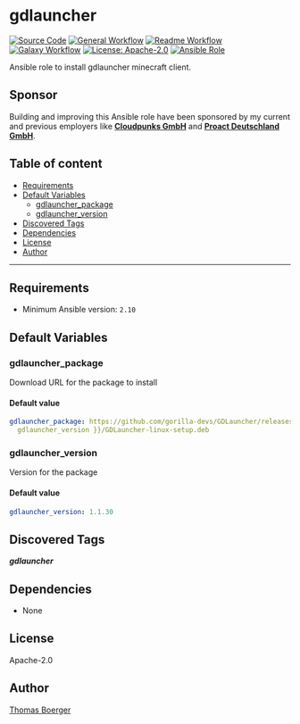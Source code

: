 # gdlauncher

[![Source Code](https://img.shields.io/badge/github-source%20code-blue?logo=github&amp;logoColor=white)](https://github.com/rolehippie/gdlauncher)
[![General Workflow](https://github.com/rolehippie/gdlauncher/actions/workflows/general.yml/badge.svg)](https://github.com/rolehippie/gdlauncher/actions/workflows/general.yml)
[![Readme Workflow](https://github.com/rolehippie/gdlauncher/actions/workflows/docs.yml/badge.svg)](https://github.com/rolehippie/gdlauncher/actions/workflows/docs.yml)
[![Galaxy Workflow](https://github.com/rolehippie/gdlauncher/actions/workflows/galaxy.yml/badge.svg)](https://github.com/rolehippie/gdlauncher/actions/workflows/galaxy.yml)
[![License: Apache-2.0](https://img.shields.io/github/license/rolehippie/gdlauncher)](https://github.com/rolehippie/gdlauncher/blob/master/LICENSE)
[![Ansible Role](https://img.shields.io/badge/role-rolehippie.gdlauncher-blue)](https://galaxy.ansible.com/rolehippie/gdlauncher)

Ansible role to install gdlauncher minecraft client.

## Sponsor

Building and improving this Ansible role have been sponsored by my current and previous employers like **[Cloudpunks GmbH](https://cloudpunks.de)** and **[Proact Deutschland GmbH](https://www.proact.eu)**.

## Table of content

- [Requirements](#requirements)
- [Default Variables](#default-variables)
  - [gdlauncher_package](#gdlauncher_package)
  - [gdlauncher_version](#gdlauncher_version)
- [Discovered Tags](#discovered-tags)
- [Dependencies](#dependencies)
- [License](#license)
- [Author](#author)

---

## Requirements

- Minimum Ansible version: `2.10`


## Default Variables

### gdlauncher_package

Download URL for the package to install

#### Default value

```YAML
gdlauncher_package: https://github.com/gorilla-devs/GDLauncher/releases/download/v{{
  gdlauncher_version }}/GDLauncher-linux-setup.deb
```

### gdlauncher_version

Version for the package

#### Default value

```YAML
gdlauncher_version: 1.1.30
```

## Discovered Tags

**_gdlauncher_**


## Dependencies

- None

## License

Apache-2.0

## Author

[Thomas Boerger](https://github.com/tboerger)

